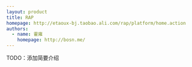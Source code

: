 ```yaml
---
layout: product
title: RAP
homepage: http://etaoux-bj.taobao.ali.com/rap/platform/home.action
authors:
  - name: 霍雍
    homepage: http://bosn.me/
---
```


TODO：添加简要介绍